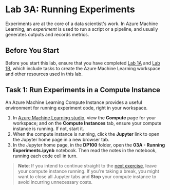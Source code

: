 # Lab 3A: Running Experiments

Experiments are at the core of a data scientist's work. In Azure Machine Learning, an *experiment* is used to run a script or a pipeline, and usually generates outputs and records metrics.

## Before You Start

Before you start this lab, ensure that you have completed [Lab 1A](Lab01A.md) and [Lab 1B](Lab01B.md), which include tasks to create the Azure Machine Learning workspace and other resources used in this lab.

## Task 1: Run Experiments in a Compute Instance

An Azure Machine Learning Compute Instance provides a useful environment for running experiment code, right in your workspace.

1. In [Azure Machine Learning studio](https://ml.azure.com), view the **Compute** page for your workspace; and on the **Compute Instances** tab, ensure your compute instance is running. If not, start it.
2. When the compute instance is running, click the **Jupyter** link to open the Jupyter home page in a new browser tab.
3. In the Jupyter home page, in the **DP100** folder, open the **03A - Running Experiments.ipynb** notebook. Then read the notes in the notebook, running each code cell in turn.

> **Note**: If you intend to continue straight to the [next exercise](Lab03B.md), leave your compute instance running. If you're taking a break, you might want to close all Jupyter tabs and **Stop** your compute instance to avoid incurring unnecessary costs.
